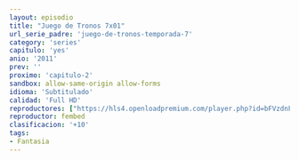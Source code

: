 ```yaml
---
layout: episodio
title: "Juego de Tronos 7x01"
url_serie_padre: 'juego-de-tronos-temporada-7'
category: 'series'
capitulo: 'yes'
anio: '2011'
prev: ''
proximo: 'capitulo-2'
sandbox: allow-same-origin allow-forms
idioma: 'Subtitulado'
calidad: 'Full HD'
reproductores: ["https://hls4.openloadpremium.com/player.php?id=bFVzdnFtbTRVZFI2TjFYc0dKMkJ6bmttd3hZSGhKUDZSL1BSa1hvRVdMTjA4TEtpRHRBRmw3OHM3eElsNWJaWTc0aUZFVENNMzhKTUl2a3hWdUFBa2c9PQ&sub=https://sub.cuevana2.io/vtt-sub/sub7/Game.Of.Thrones.S07E01.vtt"]
reproductor: fembed
clasificacion: '+10'
tags:
- Fantasia
---
```












